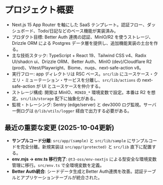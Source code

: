 # プロジェクト概要
- Next.js 15 App Router を軸にした SaaS テンプレート。認証フロー、ダッシュボード、Todo/日記などのベース機能が実装済み。
- プロダクト目標: Better Auth 連携の認証、MinIO/R2 を使うストレージ、Drizzle ORM による Postgres データ層を提供し、追加機能実装の土台を作る。
- 主な技術スタック: TypeScript + React 19、Tailwind CSS v4、Radix UI/shadcn ui、Drizzle ORM、Better Auth、MinIO (dev)/Cloudflare R2 (prod)、Vitest/Playwright、Biome、nuqs、next-safe-action v8。
- 実行フロー: app ディレクトリは RSC ベース。`src/lib` にユースケース・クエリ・ミューテーション・サービスを分離し、`src/lib/actions` の next-safe-action が UI とユースケースを仲介する。
- ストレージ構成: 開発は MinIO、`MINIO_*` 環境変数で設定。本番は R2 を想定。`src/lib/storage` 配下に抽象化がある。
- 監視・トレーシング: Sentry (edge/server) と dev3000 ログ監視。サーバー側ログは `@/lib/utils/logger` 経由で出力する必要がある。

## 最近の重要な変更 (2025-10-04更新)
- **サンプルコード分離**: `src/app/(sample)` と `src/lib/sample` にサンプルコードを完全分離。新規実装は `src/app/(protected)` と `src/lib` 直下に配置する。
- **env.mjs → env.ts 移行完了**: `@t3-oss/env-nextjs` による型安全な環境変数管理に移行。`src/env.ts` で全環境変数を定義。
- **Better Auth統合**: シードデータ生成とBetter Auth連携を改善。認証テーブルとアプリケーションテーブルが統合された。
